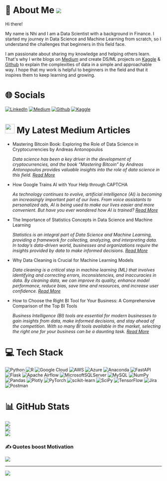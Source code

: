 # 💫 About Me ![](https://komarev.com/ghpvc/?username=your-github-username&color=green)
Hi there!

My name is Nhi and I am a Data Scientist with a background in Finance. I started my journey in Data Science and Machine Learning from scratch, so I understand the challenges that beginners in this field face.

I am passionate about sharing my knowledge and helping others learn. That's why I write blogs on [Medium](https://medium.com/@yennhi95zz) and create DS/ML projects on [Kaggle](https://www.kaggle.com/nhiyen/code) & [Github](https://github.com/yennhi95zz) to explain the complexities of data in a simple and approachable way. I hope that my work is helpful to beginners in the field and that it inspires them to keep learning and growing.



# 🌐 Socials
[![LinkedIn](https://img.shields.io/badge/-LinkedIn-blue?style=for-the-badge&logo=linkedin&logoColor=white)](https://www.linkedin.com/in/nhi-yen/)
[![Medium](https://img.shields.io/badge/-Medium-black?style=for-the-badge&logo=medium&logoColor=white)](https://medium.com/@yennhi95zz)
[![Github](https://img.shields.io/badge/-Github-grey?style=for-the-badge&logo=github&logoColor=white)](https://github.com/yennhi95zz)
[![Kaggle](https://img.shields.io/badge/-Kaggle-blue?style=for-the-badge&logo=kaggle&logoColor=white)](https://www.kaggle.com/nhiyen)

# <img src="https://user-images.githubusercontent.com/88694623/222451106-a0f59462-15e7-47e3-95de-eaa020871493.png" width="30" height="30"> My Latest Medium Articles

- Mastering Bitcoin Book: Exploring the Role of Data Science in Cryptocurrencies by Andreas Antonopoulos

  *Data science has been a key driver in the development of cryptocurrencies, and the book “Mastering Bitcoin” by Andreas Antonopoulos provides valuable insights into the role of data science in this field. [Read More](https://medium.com/@yennhi95zz/mastering-bitcoin-book-exploring-the-role-of-data-science-in-cryptocurrencies-by-andreas-354117d3c2e6)*
- How Google Trains AI with Your Help through CAPTCHA

  *As technology continues to evolve, artificial intelligence (AI) is becoming an increasingly important part of our lives. From voice assistants to personalized ads, AI is being used to make our lives easier and more convenient. But have you ever wondered how AI is trained? [Read More](https://medium.com/@yennhi95zz/how-google-trains-ai-with-your-help-through-captcha-876cb4eb4d01)*
- The Importance of Statistics Concepts in Data Science and Machine Learning

  *Statistics is an integral part of Data Science and Machine Learning, providing a framework for collecting, analyzing, and interpreting data. In today’s   data-driven world, businesses and organizations require the insights provided by data to make informed decisions. [Read More](https://medium.com/@yennhi95zz/the-importance-of-statistics-concepts-in-data-science-and-machine-learning-e84451c7b67)*

- Why Data Cleaning is Crucial for Machine Learning Models

  *Data cleaning is a critical step in machine learning (ML) that involves identifying and correcting errors, inconsistencies, and inaccuracies in data. By cleaning data, we can improve its quality, enhance model performance, reduce bias, save time and resources, and increase user confidence. [Read More](https://medium.com/@yennhi95zz/why-data-cleaning-is-crucial-for-machine-learning-models-eb195efdafb)*

- How to Choose the Right BI Tool for Your Business: A Comprehensive Comparison of the Top BI Tools 

  *Business Intelligence (BI) tools are essential for modern businesses to gain insights from data, make informed decisions, and stay ahead of the competition. With so many BI tools available in the market, selecting the right one for your business can be a daunting task. [Read More](https://medium.com/@yennhi95zz/how-to-choose-the-right-bi-tool-for-your-business-a-comprehensive-comparison-of-the-top-bi-tools-5f843fb1b933)*



# 💻 Tech Stack
![Python](https://img.shields.io/badge/python-3670A0?style=plastic&logo=python&logoColor=ffdd54) ![R](https://img.shields.io/badge/r-%23276DC3.svg?style=plastic&logo=r&logoColor=white) ![Google Cloud](https://img.shields.io/badge/Google%20Cloud-%234285F4.svg?style=plastic&logo=google-cloud&logoColor=white) ![AWS](https://img.shields.io/badge/AWS-%23FF9900.svg?style=plastic&logo=amazon-aws&logoColor=white) ![Azure](https://img.shields.io/badge/azure-%230072C6.svg?style=plastic&logo=azure-devops&logoColor=white) ![Anaconda](https://img.shields.io/badge/Anaconda-%2344A833.svg?style=plastic&logo=anaconda&logoColor=white) ![FastAPI](https://img.shields.io/badge/FastAPI-005571?style=plastic&logo=fastapi) ![Flask](https://img.shields.io/badge/flask-%23000.svg?style=plastic&logo=flask&logoColor=white) ![Apache Airflow](https://img.shields.io/badge/Apache%20Airflow-017CEE?style=plastic&logo=Apache%20Airflow&logoColor=white) ![MicrosoftSQLServer](https://img.shields.io/badge/Microsoft%20SQL%20Sever-CC2927?style=plastic&logo=microsoft%20sql%20server&logoColor=white) ![MySQL](https://img.shields.io/badge/mysql-%2300f.svg?style=plastic&logo=mysql&logoColor=white) ![NumPy](https://img.shields.io/badge/numpy-%23013243.svg?style=plastic&logo=numpy&logoColor=white) ![Pandas](https://img.shields.io/badge/pandas-%23150458.svg?style=plastic&logo=pandas&logoColor=white) ![Plotly](https://img.shields.io/badge/Plotly-%233F4F75.svg?style=plastic&logo=plotly&logoColor=white) ![PyTorch](https://img.shields.io/badge/PyTorch-%23EE4C2C.svg?style=plastic&logo=PyTorch&logoColor=white) ![scikit-learn](https://img.shields.io/badge/scikit--learn-%23F7931E.svg?style=plastic&logo=scikit-learn&logoColor=white) ![SciPy](https://img.shields.io/badge/SciPy-%230C55A5.svg?style=plastic&logo=scipy&logoColor=%white) ![TensorFlow](https://img.shields.io/badge/TensorFlow-%23FF6F00.svg?style=plastic&logo=TensorFlow&logoColor=white) ![Jira](https://img.shields.io/badge/jira-%230A0FFF.svg?style=plastic&logo=jira&logoColor=white) ![Postman](https://img.shields.io/badge/Postman-FF6C37?style=plastic&logo=postman&logoColor=white)

# 📊 GitHub Stats
![](https://github-readme-stats.vercel.app/api?username=yennhi95zz&theme=dark&hide_border=false&include_all_commits=true&count_private=true)<br/>
![](https://github-readme-streak-stats.herokuapp.com/?user=yennhi95zz&theme=dark&hide_border=false)<br/>
![](https://github-readme-stats.vercel.app/api/top-langs/?username=yennhi95zz&theme=dark&hide_border=false&include_all_commits=true&count_private=true&layout=compact)

### ✍️ Quotes boost Motivation
![](https://quotes-github-readme.vercel.app/api?type=horizontal&theme=radical)

---
[![](https://visitcount.itsvg.in/api?id=yennhi95zz&icon=0&color=0)](https://visitcount.itsvg.in)

<!-- Proudly created with GPRM ( https://gprm.itsvg.in ) -->
